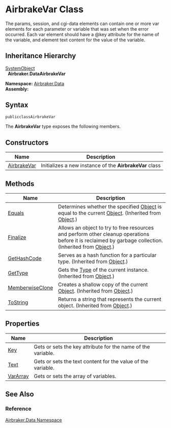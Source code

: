 AirbrakeVar Class
=================
The params, session, and cgi-data elements can contain one or more var elements for each parameter or variable that was set when the error occurred. Each var element should have a @key attribute for the name of the variable, and element text content for the value of the variable.


Inheritance Hierarchy
---------------------
[SystemObject][1]  
  **Airbraker.DataAirbrakeVar**  

**Namespace:** [Airbraker.Data][2]  
**Assembly:**

Syntax
------

```csharp
publicclassAirbrakeVar
```

The **AirbrakeVar** type exposes the following members.


Constructors
------------

Name             | Description                                             
---------------- | ------------------------------------------------------- 
[AirbrakeVar][3] | Initializes a new instance of the **AirbrakeVar** class 


Methods
-------

Name                 | Description                                                                                                                                                
-------------------- | ---------------------------------------------------------------------------------------------------------------------------------------------------------- 
[Equals][4]          | Determines whether the specified [Object][1] is equal to the current [Object][1]. (Inherited from [Object][1].)                                            
[Finalize][5]        | Allows an object to try to free resources and perform other cleanup operations before it is reclaimed by garbage collection. (Inherited from [Object][1].) 
[GetHashCode][6]     | Serves as a hash function for a particular type. (Inherited from [Object][1].)                                                                             
[GetType][7]         | Gets the [Type][8] of the current instance. (Inherited from [Object][1].)                                                                                  
[MemberwiseClone][9] | Creates a shallow copy of the current [Object][1]. (Inherited from [Object][1].)                                                                           
[ToString][10]       | Returns a string that represents the current object. (Inherited from [Object][1].)                                                                         


Properties
----------

Name           | Description                                                  
-------------- | ------------------------------------------------------------ 
[Key][11]      | Gets or sets the key attribute for the name of the variable. 
[Text][12]     | Gets or sets the text content for the value of the variable. 
[VarArray][13] | Gets or sets the array of variables.                         


See Also
--------

### Reference
[Airbraker.Data Namespace][2]  

[1]: http://msdn.microsoft.com/en-us/library/e5kfa45b
[2]: ../README.md
[3]: _ctor.md
[4]: http://msdn.microsoft.com/en-us/library/bsc2ak47
[5]: http://msdn.microsoft.com/en-us/library/4k87zsw7
[6]: http://msdn.microsoft.com/en-us/library/zdee4b3y
[7]: http://msdn.microsoft.com/en-us/library/dfwy45w9
[8]: http://msdn.microsoft.com/en-us/library/42892f65
[9]: http://msdn.microsoft.com/en-us/library/57ctke0a
[10]: http://msdn.microsoft.com/en-us/library/7bxwbwt2
[11]: Key.md
[12]: Text.md
[13]: VarArray.md